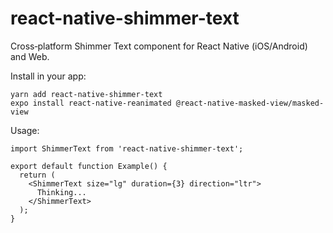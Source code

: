 # react-native-shimmer-text

Cross‑platform Shimmer Text component for React Native (iOS/Android) and Web.

Install in your app:

```
yarn add react-native-shimmer-text
expo install react-native-reanimated @react-native-masked-view/masked-view
```

Usage:

```tsx
import ShimmerText from 'react-native-shimmer-text';

export default function Example() {
  return (
    <ShimmerText size="lg" duration={3} direction="ltr">
      Thinking...
    </ShimmerText>
  );
}
```
